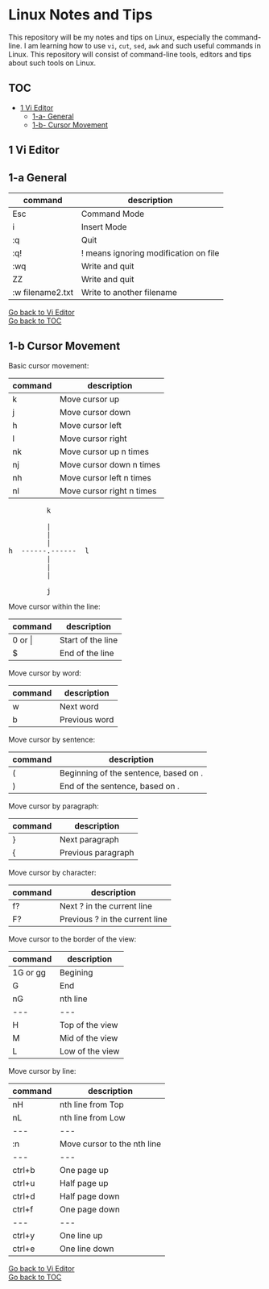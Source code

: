 Linux Notes and Tips
====================

This repository will be my notes and tips on Linux, especially the command-line. I am learning how to use `vi`, `cut`, `sed`, `awk` and such useful commands in Linux. This repository will consist of command-line tools, editors and tips about such tools on Linux.

TOC
---
- [1 Vi Editor](#1-vi-editor) <br/>
  * [1-a- General](#1-a-general) <br/>
  * [1-b- Cursor Movement](#1-b-cursor-movement) <br/>

 1 Vi Editor
------------

 1-a General
------------

| command | description |
| --- | --- |
| Esc               | Command Mode                              |
| i                 | Insert Mode                               |
| :q                | Quit                                      |
| :q!               | ! means ignoring modification on file     |
| :wq               | Write and quit                            |
| ZZ                | Write and quit                            |
| :w filename2.txt  | Write to another filename                 |

[Go back to Vi Editor](#1-vi-editor) <br/>
[Go back to TOC](#toc)


 1-b Cursor Movement
--------------------

Basic cursor movement:

| command | description |
| --- | --- |
| k                 | Move cursor up                            |
| j                 | Move cursor down                          |
| h                 | Move cursor left                          |
| l                 | Move cursor right                         |
| nk                | Move cursor up    n times                 |
| nj                | Move cursor down  n times                 |
| nh                | Move cursor left  n times                 |
| nl                | Move cursor right n times                 |

<pre>
         k

         |
         |
         |
h  ------.------  l
         |
         |
         |

         j
</pre>

Move cursor within the line:

| command | description |
| --- | --- |
| 0 or \|           | Start of the line                     |
| $                 | End of the line                       |

Move cursor by word:

| command | description |
| --- | --- |
| w                 | Next word                             |
| b                 | Previous word                         |

Move cursor by sentence:

| command | description |
| --- | --- |
| (                 | Beginning of the sentence, based on . |
| )                 | End of the sentence, based on .       |

Move cursor by paragraph:

| command | description |
| --- | --- |
| }                 | Next paragraph                        |
| {                 | Previous paragraph                    |

Move cursor by character:

| command | description |
| --- | --- |
| f?                | Next ? in the current line            |
| F?                | Previous ? in the current line        |

Move cursor to the border of the view:

| command | description |
| --- | --- |
| 1G or gg          | Begining                              |
| G                 | End                                   |
| nG                | nth line                              |
| --- | --- |
| H                 | Top of the view                       |
| M                 | Mid of the view                       |
| L                 | Low of the view                       |

Move cursor by line:

| command | description |
| --- | --- |
| nH                | nth line from Top                     |
| nL                | nth line from Low                     |
| --- | --- |
| :n                | Move cursor to the nth line           |
| --- | --- |
| ctrl+b            | One page up                           |
| ctrl+u            | Half page up                          |
| ctrl+d            | Half page down                        |
| ctrl+f            | One page down                         |
| --- | --- |
| ctrl+y            | One line up                           |
| ctrl+e            | One line down                         |

[Go back to Vi Editor](#1-vi-editor) <br/>
[Go back to TOC](#toc)

